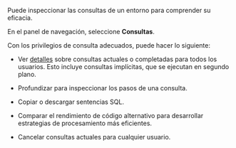 Puede inspeccionar las consultas de un entorno para comprender su eficacia.

En el panel de navegación, seleccione **Consultas**.

Con los privilegios de consulta adecuados, puede hacer lo siguiente:

-   Ver [detalles](zvd1688067459510.md) sobre consultas actuales o completadas para todos los usuarios. Esto incluye consultas implícitas, que se ejecutan en segundo plano.

-   Profundizar para inspeccionar los pasos de una consulta.

-   Copiar o descargar sentencias SQL.

-   Comparar el rendimiento de código alternativo para desarrollar estrategias de procesamiento más eficientes.

-   Cancelar consultas actuales para cualquier usuario.
